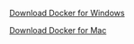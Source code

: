 

[Download Docker for Windows](https://download.docker.com/win/stable/Docker%20for%20Windows%20Installer.exe)


[Download Docker for Mac](https://download.docker.com/mac/stable/Docker.dmg)
